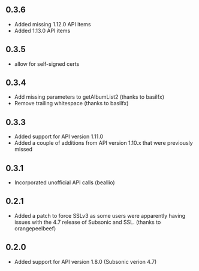 ## 0.3.6

* Added missing 1.12.0 API items
* Added 1.13.0 API items

## 0.3.5

* allow for self-signed certs

## 0.3.4

* Add missing parameters to getAlbumList2 (thanks to basilfx)
* Remove trailing whitespace (thanks to basilfx)

## 0.3.3

* Added support for API version 1.11.0
* Added a couple of additions from API version 1.10.x that were previously 
  missed

## 0.3.1

*  Incorporated unofficial API calls (beallio)

## 0.2.1

*  Added a patch to force SSLv3 as some users were apparently having issues
   with the 4.7 release of Subsonic and SSL.  (thanks to orangepeelbeef)

## 0.2.0

*  Added support for API version 1.8.0 (Subsonic verion 4.7)
